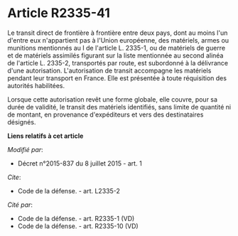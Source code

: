 # Article R2335-41

Le transit direct de frontière à frontière entre deux pays, dont au moins l'un d'entre eux n'appartient pas à l'Union
européenne, des matériels, armes ou munitions mentionnés au I de l'article L. 2335-1, ou de matériels de guerre et de
matériels assimilés figurant sur la liste mentionnée au second alinéa de l'article L. 2335-2, transportés par route, est
subordonné à la délivrance d'une autorisation. L'autorisation de transit accompagne les matériels pendant leur transport en
France. Elle est présentée à toute réquisition des autorités habilitées. 

Lorsque cette autorisation revêt une forme globale, elle couvre, pour sa durée de validité, le transit des matériels
identifiés, sans limite de quantité ni de montant, en provenance d'expéditeurs et vers des destinataires désignés.

**Liens relatifs à cet article**

_Modifié par_:

  - Décret n°2015-837 du 8 juillet 2015 - art. 1

_Cite_:

  - Code de la défense. - art. L2335-2

_Cité par_:

  - Code de la défense. - art. R2335-1 (VD)
  - Code de la défense. - art. R2335-10 (VD)
